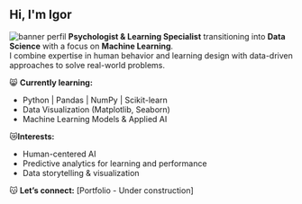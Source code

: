 ## Hi, I'm Igor
![banner perfil](https://github.com/igormao/igorlemos/blob/d563a305b8ab231245c4b4f2fc74fa4dd7108fe5/40Z_2012.w015.n001.302A.p15.302.jpg)
**Psychologist & Learning Specialist** transitioning into **Data Science** with a focus on **Machine Learning**.  
I combine expertise in human behavior and learning design with data-driven approaches to solve real-world problems.  

😸 **Currently learning:**
- Python | Pandas | NumPy | Scikit-learn  
- Data Visualization (Matplotlib, Seaborn)  
- Machine Learning Models & Applied AI  

😿**Interests:**
- Human-centered AI  
- Predictive analytics for learning and performance  
- Data storytelling & visualization  

😽 **Let’s connect:** [Portfolio - Under construction] 
